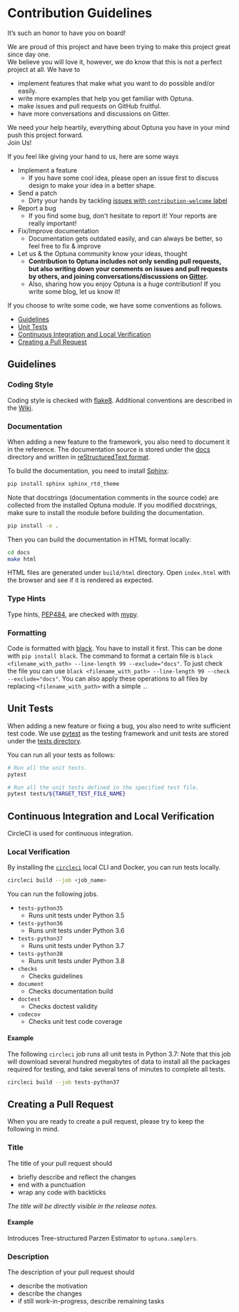 # Contribution Guidelines

It’s such an honor to have you on board!

We are proud of this project and have been trying to make this project great since day one.  
We believe you will love it, however, we do know that this is not a perfect project at all.
We have to
- implement features that make what you want to do possible and/or easily.
- write more examples that help you get familiar with Optuna.
- make issues and pull requests on GitHub fruitful.
- have more conversations and discussions on Gitter.

We need your help heartily, everything about Optuna you have in your mind push this project forward.  
Join Us!

If you feel like giving your hand to us, here are some ways
- Implement a feature
    - If you have some cool idea, please open an issue first to discuss design to make your idea in a better shape.
- Send a patch
    - Dirty your hands by tackling [issues with `contribution-welcome` label](https://github.com/optuna/optuna/issues?q=is%3Aissue+is%3Aopen+label%3Acontribution-welcome)
- Report a bug
    - If you find some bug, don't hesitate to report it! Your reports are really important!
- Fix/Improve documentation
    - Documentation gets outdated easily, and can always be better, so feel free to fix & improve
- Let us & the Optuna community know your ideas, thought
    - __Contribution to Optuna includes not only sending pull requests, but also writing down your comments on issues and pull requests by others, and joining conversations/discussions on [Gitter](https://gitter.im/optuna/optuna).__
    - Also, sharing how you enjoy Optuna is a huge contribution! If you write some blog, let us know it!

If you choose to write some code, we have some conventions as follows.

- [Guidelines](#guidelines)
- [Unit Tests](#unit-tests)
- [Continuous Integration and Local Verification](#continuous-integration-and-local-verification)
- [Creating a Pull Request](#creating-a-pull-request)

## Guidelines

### Coding Style

Coding style is checked with [flake8](http://flake8.pycqa.org).
Additional conventions are described in the [Wiki](https://github.com/optuna/optuna/wiki/Coding-Style-Conventions).

### Documentation

When adding a new feature to the framework, you also need to document it in the reference.
The documentation source is stored under the [docs](./docs) directory and written in [reStructuredText format](http://www.sphinx-doc.org/en/master/usage/restructuredtext/index.html).

To build the documentation, you need to install [Sphinx](http://www.sphinx-doc.org):

```bash
pip install sphinx sphinx_rtd_theme
```

Note that docstrings (documentation comments in the source code) are collected from the installed
Optuna module. If you modified docstrings, make sure to install the module
before building the documentation.

```bash
pip install -e .
```

Then you can build the documentation in HTML format locally:

```bash
cd docs
make html
```

HTML files are generated under `build/html` directory. Open `index.html` with the browser and see
if it is rendered as expected.

### Type Hints

Type hints, [PEP484](https://www.python.org/dev/peps/pep-0484/), are checked with [mypy](http://mypy-lang.org/).

### Formatting

Code is formatted with [black](https://github.com/psf/black).
You have to install it first. This can be done with
`pip install black`. The command to format a certain file
is `black <filename_with_path> --line-length 99 --exclude="docs"`.
To just check the file you can use
`black <filename_with_path> --line-length 99 --check --exclude="docs"`.
You can also apply these operations to all files by replacing
`<filename_with_path>` with a simple `.`.

## Unit Tests

When adding a new feature or fixing a bug, you also need to write sufficient test code.
We use [pytest](https://pytest.org/) as the testing framework and
unit tests are stored under the [tests directory](./tests).

You can run all your tests as follows:

```bash
# Run all the unit tests.
pytest

# Run all the unit tests defined in the specified test file.
pytest tests/${TARGET_TEST_FILE_NAME}
```

## Continuous Integration and Local Verification

CircleCI is used for continuous integration.

### Local Verification

By installing the [`circleci`](https://circleci.com/docs/2.0/local-cli/) local CLI and Docker, you can run tests locally.

```bash
circleci build --job <job_name>
```

You can run the following jobs.

- `tests-python35`
  - Runs unit tests under Python 3.5
- `tests-python36`
  - Runs unit tests under Python 3.6
- `tests-python37`
  - Runs unit tests under Python 3.7
- `tests-python38`
  - Runs unit tests under Python 3.8
- `checks`
  - Checks guidelines
- `document`
  - Checks documentation build
- `doctest`
  - Checks doctest validity
- `codecov`
  - Checks unit test code coverage

#### Example

The following `circleci` job runs all unit tests in Python 3.7:
Note that this job will download several hundred megabytes of data to install all the packages required for testing, and take several tens of minutes to complete all tests.

```bash
circleci build --job tests-python37
```

## Creating a Pull Request

When you are ready to create a pull request, please try to keep the following in mind.

### Title

The title of your pull request should

- briefly describe and reflect the changes
- end with a punctuation
- wrap any code with backticks

*The title will be directly visible in the release notes.*

#### Example

Introduces Tree-structured Parzen Estimator to `optuna.samplers`.

### Description

The description of your pull request should

- describe the motivation
- describe the changes
- if still work-in-progress, describe remaining tasks
